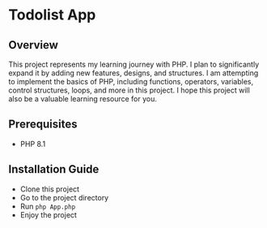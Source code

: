 # Todolist App
## Overview
This project represents my learning journey with PHP. I plan to significantly expand it by adding new features, designs, and structures. I am attempting to implement the basics of PHP, including functions, operators, variables, control structures, loops, and more in this project. I hope this project will also be a valuable learning resource for you.

## Prerequisites
 - PHP 8.1
 
## Installation Guide
 - Clone this project
 - Go to the project directory
 - Run `php App.php`
 - Enjoy the project